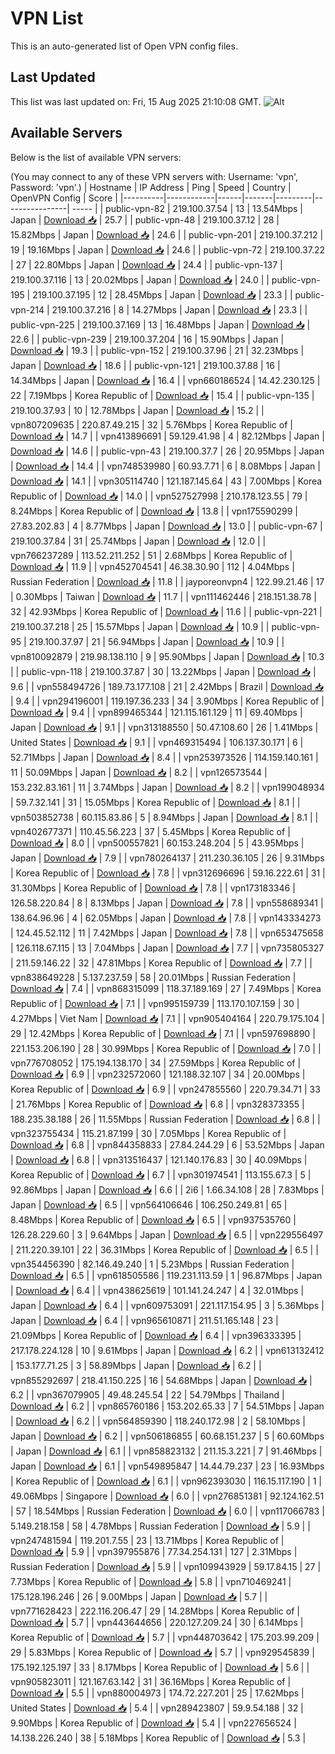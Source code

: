 # VPN List

This is an auto-generated list of Open VPN config files.

## Last Updated

This list was last updated on: Fri, 15 Aug 2025 21:10:08 GMT.
![Alt](https://repobeats.axiom.co/api/embed/186b98318ef1479477931607c1ad7d823f12451f.svg "Repobeats analytics image")

## Available Servers

Below is the list of available VPN servers:

(You may connect to any of these VPN servers with: Username: 'vpn', Password: 'vpn'.)
| Hostname | IP Address | Ping | Speed | Country | OpenVPN Config | Score |
|----------|------------|------|-------|---------|----------------| ----- |
| public-vpn-82 | 219.100.37.54 | 13 | 13.54Mbps | Japan | [Download 📥](./configs/server_0_JP.ovpn) | 25.7 |
| public-vpn-48 | 219.100.37.12 | 28 | 15.82Mbps | Japan | [Download 📥](./configs/server_1_JP.ovpn) | 24.6 |
| public-vpn-201 | 219.100.37.212 | 19 | 19.16Mbps | Japan | [Download 📥](./configs/server_2_JP.ovpn) | 24.6 |
| public-vpn-72 | 219.100.37.22 | 27 | 22.80Mbps | Japan | [Download 📥](./configs/server_3_JP.ovpn) | 24.4 |
| public-vpn-137 | 219.100.37.116 | 13 | 20.02Mbps | Japan | [Download 📥](./configs/server_4_JP.ovpn) | 24.0 |
| public-vpn-195 | 219.100.37.195 | 12 | 28.45Mbps | Japan | [Download 📥](./configs/server_5_JP.ovpn) | 23.3 |
| public-vpn-214 | 219.100.37.216 | 8 | 14.27Mbps | Japan | [Download 📥](./configs/server_6_JP.ovpn) | 23.3 |
| public-vpn-225 | 219.100.37.169 | 13 | 16.48Mbps | Japan | [Download 📥](./configs/server_7_JP.ovpn) | 22.6 |
| public-vpn-239 | 219.100.37.204 | 16 | 15.90Mbps | Japan | [Download 📥](./configs/server_8_JP.ovpn) | 19.3 |
| public-vpn-152 | 219.100.37.96 | 21 | 32.23Mbps | Japan | [Download 📥](./configs/server_9_JP.ovpn) | 18.6 |
| public-vpn-121 | 219.100.37.88 | 16 | 14.34Mbps | Japan | [Download 📥](./configs/server_10_JP.ovpn) | 16.4 |
| vpn660186524 | 14.42.230.125 | 22 | 7.19Mbps | Korea Republic of | [Download 📥](./configs/server_11_KR.ovpn) | 15.4 |
| public-vpn-135 | 219.100.37.93 | 10 | 12.78Mbps | Japan | [Download 📥](./configs/server_12_JP.ovpn) | 15.2 |
| vpn807209635 | 220.87.49.215 | 32 | 5.76Mbps | Korea Republic of | [Download 📥](./configs/server_13_KR.ovpn) | 14.7 |
| vpn413896691 | 59.129.41.98 | 4 | 82.12Mbps | Japan | [Download 📥](./configs/server_14_JP.ovpn) | 14.6 |
| public-vpn-43 | 219.100.37.7 | 26 | 20.95Mbps | Japan | [Download 📥](./configs/server_15_JP.ovpn) | 14.4 |
| vpn748539980 | 60.93.7.71 | 6 | 8.08Mbps | Japan | [Download 📥](./configs/server_16_JP.ovpn) | 14.1 |
| vpn305114740 | 121.187.145.64 | 43 | 7.00Mbps | Korea Republic of | [Download 📥](./configs/server_17_KR.ovpn) | 14.0 |
| vpn527527998 | 210.178.123.55 | 79 | 8.24Mbps | Korea Republic of | [Download 📥](./configs/server_18_KR.ovpn) | 13.8 |
| vpn175590299 | 27.83.202.83 | 4 | 8.77Mbps | Japan | [Download 📥](./configs/server_19_JP.ovpn) | 13.0 |
| public-vpn-67 | 219.100.37.84 | 31 | 25.74Mbps | Japan | [Download 📥](./configs/server_20_JP.ovpn) | 12.0 |
| vpn766237289 | 113.52.211.252 | 51 | 2.68Mbps | Korea Republic of | [Download 📥](./configs/server_21_KR.ovpn) | 11.9 |
| vpn452704541 | 46.38.30.90 | 112 | 4.04Mbps | Russian Federation | [Download 📥](./configs/server_22_RU.ovpn) | 11.8 |
| jayporeonvpn4 | 122.99.21.46 | 17 | 0.30Mbps | Taiwan | [Download 📥](./configs/server_23_TW.ovpn) | 11.7 |
| vpn111462446 | 218.151.38.78 | 32 | 42.93Mbps | Korea Republic of | [Download 📥](./configs/server_24_KR.ovpn) | 11.6 |
| public-vpn-221 | 219.100.37.218 | 25 | 15.57Mbps | Japan | [Download 📥](./configs/server_25_JP.ovpn) | 10.9 |
| public-vpn-95 | 219.100.37.97 | 21 | 56.94Mbps | Japan | [Download 📥](./configs/server_26_JP.ovpn) | 10.9 |
| vpn810092879 | 219.98.138.110 | 9 | 95.90Mbps | Japan | [Download 📥](./configs/server_27_JP.ovpn) | 10.3 |
| public-vpn-118 | 219.100.37.87 | 30 | 13.22Mbps | Japan | [Download 📥](./configs/server_28_JP.ovpn) | 9.6 |
| vpn558494726 | 189.73.177.108 | 21 | 2.42Mbps | Brazil | [Download 📥](./configs/server_29_BR.ovpn) | 9.4 |
| vpn294196001 | 119.197.36.233 | 34 | 3.90Mbps | Korea Republic of | [Download 📥](./configs/server_30_KR.ovpn) | 9.4 |
| vpn899465344 | 121.115.161.129 | 11 | 69.40Mbps | Japan | [Download 📥](./configs/server_31_JP.ovpn) | 9.1 |
| vpn313188550 | 50.47.108.60 | 26 | 1.41Mbps | United States | [Download 📥](./configs/server_32_US.ovpn) | 9.1 |
| vpn469315494 | 106.137.30.171 | 6 | 52.71Mbps | Japan | [Download 📥](./configs/server_33_JP.ovpn) | 8.4 |
| vpn253973526 | 114.159.140.161 | 11 | 50.09Mbps | Japan | [Download 📥](./configs/server_34_JP.ovpn) | 8.2 |
| vpn126573544 | 153.232.83.161 | 11 | 3.74Mbps | Japan | [Download 📥](./configs/server_35_JP.ovpn) | 8.2 |
| vpn199048934 | 59.7.32.141 | 31 | 15.05Mbps | Korea Republic of | [Download 📥](./configs/server_36_KR.ovpn) | 8.1 |
| vpn503852738 | 60.115.83.86 | 5 | 8.94Mbps | Japan | [Download 📥](./configs/server_37_JP.ovpn) | 8.1 |
| vpn402677371 | 110.45.56.223 | 37 | 5.45Mbps | Korea Republic of | [Download 📥](./configs/server_38_KR.ovpn) | 8.0 |
| vpn500557821 | 60.153.248.204 | 5 | 43.95Mbps | Japan | [Download 📥](./configs/server_39_JP.ovpn) | 7.9 |
| vpn780264137 | 211.230.36.105 | 26 | 9.31Mbps | Korea Republic of | [Download 📥](./configs/server_40_KR.ovpn) | 7.8 |
| vpn312696696 | 59.16.222.61 | 31 | 31.30Mbps | Korea Republic of | [Download 📥](./configs/server_41_KR.ovpn) | 7.8 |
| vpn173183346 | 126.58.220.84 | 8 | 8.13Mbps | Japan | [Download 📥](./configs/server_42_JP.ovpn) | 7.8 |
| vpn558689341 | 138.64.96.96 | 4 | 62.05Mbps | Japan | [Download 📥](./configs/server_43_JP.ovpn) | 7.8 |
| vpn143334273 | 124.45.52.112 | 11 | 7.42Mbps | Japan | [Download 📥](./configs/server_44_JP.ovpn) | 7.8 |
| vpn653475658 | 126.118.67.115 | 13 | 7.04Mbps | Japan | [Download 📥](./configs/server_45_JP.ovpn) | 7.7 |
| vpn735805327 | 211.59.146.22 | 32 | 47.81Mbps | Korea Republic of | [Download 📥](./configs/server_46_KR.ovpn) | 7.7 |
| vpn838649228 | 5.137.237.59 | 58 | 20.01Mbps | Russian Federation | [Download 📥](./configs/server_47_RU.ovpn) | 7.4 |
| vpn868315099 | 118.37.189.169 | 27 | 7.49Mbps | Korea Republic of | [Download 📥](./configs/server_48_KR.ovpn) | 7.1 |
| vpn995159739 | 113.170.107.159 | 30 | 4.27Mbps | Viet Nam | [Download 📥](./configs/server_49_VN.ovpn) | 7.1 |
| vpn905404164 | 220.79.175.104 | 29 | 12.42Mbps | Korea Republic of | [Download 📥](./configs/server_50_KR.ovpn) | 7.1 |
| vpn597698890 | 221.153.206.190 | 28 | 30.99Mbps | Korea Republic of | [Download 📥](./configs/server_51_KR.ovpn) | 7.0 |
| vpn776708052 | 175.194.138.170 | 34 | 27.59Mbps | Korea Republic of | [Download 📥](./configs/server_52_KR.ovpn) | 6.9 |
| vpn232572060 | 121.188.32.107 | 34 | 20.00Mbps | Korea Republic of | [Download 📥](./configs/server_53_KR.ovpn) | 6.9 |
| vpn247855560 | 220.79.34.71 | 33 | 21.76Mbps | Korea Republic of | [Download 📥](./configs/server_54_KR.ovpn) | 6.8 |
| vpn328373355 | 188.235.38.188 | 26 | 11.55Mbps | Russian Federation | [Download 📥](./configs/server_55_RU.ovpn) | 6.8 |
| vpn323755434 | 115.21.87.199 | 30 | 7.05Mbps | Korea Republic of | [Download 📥](./configs/server_56_KR.ovpn) | 6.8 |
| vpn844358833 | 27.84.244.29 | 6 | 53.52Mbps | Japan | [Download 📥](./configs/server_57_JP.ovpn) | 6.8 |
| vpn313516437 | 121.140.176.83 | 30 | 40.09Mbps | Korea Republic of | [Download 📥](./configs/server_58_KR.ovpn) | 6.7 |
| vpn301974541 | 113.155.67.3 | 5 | 92.86Mbps | Japan | [Download 📥](./configs/server_59_JP.ovpn) | 6.6 |
| 2i6 | 1.66.34.108 | 28 | 7.83Mbps | Japan | [Download 📥](./configs/server_60_JP.ovpn) | 6.5 |
| vpn564106646 | 106.250.249.81 | 65 | 8.48Mbps | Korea Republic of | [Download 📥](./configs/server_61_KR.ovpn) | 6.5 |
| vpn937535760 | 126.28.229.60 | 3 | 9.64Mbps | Japan | [Download 📥](./configs/server_62_JP.ovpn) | 6.5 |
| vpn229556497 | 211.220.39.101 | 22 | 36.31Mbps | Korea Republic of | [Download 📥](./configs/server_63_KR.ovpn) | 6.5 |
| vpn354456390 | 82.146.49.240 | 1 | 5.23Mbps | Russian Federation | [Download 📥](./configs/server_64_RU.ovpn) | 6.5 |
| vpn618505586 | 119.231.113.59 | 1 | 96.87Mbps | Japan | [Download 📥](./configs/server_65_JP.ovpn) | 6.4 |
| vpn438625619 | 101.141.24.247 | 4 | 32.01Mbps | Japan | [Download 📥](./configs/server_66_JP.ovpn) | 6.4 |
| vpn609753091 | 221.117.154.95 | 3 | 5.36Mbps | Japan | [Download 📥](./configs/server_67_JP.ovpn) | 6.4 |
| vpn965610871 | 211.51.165.148 | 23 | 21.09Mbps | Korea Republic of | [Download 📥](./configs/server_68_KR.ovpn) | 6.4 |
| vpn396333395 | 217.178.224.128 | 10 | 9.61Mbps | Japan | [Download 📥](./configs/server_69_JP.ovpn) | 6.2 |
| vpn613132412 | 153.177.71.25 | 3 | 58.89Mbps | Japan | [Download 📥](./configs/server_70_JP.ovpn) | 6.2 |
| vpn855292697 | 218.41.150.225 | 16 | 54.68Mbps | Japan | [Download 📥](./configs/server_71_JP.ovpn) | 6.2 |
| vpn367079905 | 49.48.245.54 | 22 | 54.79Mbps | Thailand | [Download 📥](./configs/server_72_TH.ovpn) | 6.2 |
| vpn865760186 | 153.202.65.33 | 7 | 54.51Mbps | Japan | [Download 📥](./configs/server_73_JP.ovpn) | 6.2 |
| vpn564859390 | 118.240.172.98 | 2 | 58.10Mbps | Japan | [Download 📥](./configs/server_74_JP.ovpn) | 6.2 |
| vpn506186855 | 60.68.151.237 | 5 | 60.60Mbps | Japan | [Download 📥](./configs/server_75_JP.ovpn) | 6.1 |
| vpn858823132 | 211.15.3.221 | 7 | 91.46Mbps | Japan | [Download 📥](./configs/server_76_JP.ovpn) | 6.1 |
| vpn549895847 | 14.44.79.237 | 23 | 16.93Mbps | Korea Republic of | [Download 📥](./configs/server_77_KR.ovpn) | 6.1 |
| vpn962393030 | 116.15.117.190 | 1 | 49.06Mbps | Singapore | [Download 📥](./configs/server_78_SG.ovpn) | 6.0 |
| vpn276851381 | 92.124.162.51 | 57 | 18.54Mbps | Russian Federation | [Download 📥](./configs/server_79_RU.ovpn) | 6.0 |
| vpn117066783 | 5.149.218.158 | 58 | 4.78Mbps | Russian Federation | [Download 📥](./configs/server_80_RU.ovpn) | 5.9 |
| vpn247481594 | 119.201.7.55 | 23 | 13.71Mbps | Korea Republic of | [Download 📥](./configs/server_81_KR.ovpn) | 5.9 |
| vpn397955876 | 77.34.254.131 | 127 | 2.31Mbps | Russian Federation | [Download 📥](./configs/server_82_RU.ovpn) | 5.9 |
| vpn109943929 | 59.17.84.15 | 27 | 7.73Mbps | Korea Republic of | [Download 📥](./configs/server_83_KR.ovpn) | 5.8 |
| vpn710469241 | 175.128.196.246 | 26 | 9.00Mbps | Japan | [Download 📥](./configs/server_84_JP.ovpn) | 5.7 |
| vpn771628423 | 222.116.206.47 | 29 | 14.28Mbps | Korea Republic of | [Download 📥](./configs/server_85_KR.ovpn) | 5.7 |
| vpn443644656 | 220.127.209.24 | 30 | 6.14Mbps | Korea Republic of | [Download 📥](./configs/server_86_KR.ovpn) | 5.7 |
| vpn448703642 | 175.203.99.209 | 29 | 5.83Mbps | Korea Republic of | [Download 📥](./configs/server_87_KR.ovpn) | 5.7 |
| vpn929545839 | 175.192.125.197 | 33 | 8.17Mbps | Korea Republic of | [Download 📥](./configs/server_88_KR.ovpn) | 5.6 |
| vpn905823011 | 121.167.63.142 | 31 | 36.16Mbps | Korea Republic of | [Download 📥](./configs/server_89_KR.ovpn) | 5.5 |
| vpn880004973 | 174.72.227.201 | 25 | 17.62Mbps | United States | [Download 📥](./configs/server_90_US.ovpn) | 5.4 |
| vpn289423807 | 59.9.54.188 | 32 | 9.90Mbps | Korea Republic of | [Download 📥](./configs/server_91_KR.ovpn) | 5.4 |
| vpn227656524 | 14.138.226.240 | 38 | 5.18Mbps | Korea Republic of | [Download 📥](./configs/server_92_KR.ovpn) | 5.3 |
